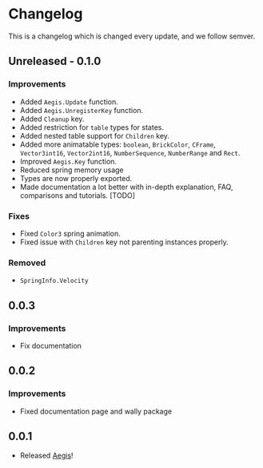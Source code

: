 # Changelog

This is a changelog which is changed every update, and we follow semver.

## Unreleased - 0.1.0

### Improvements

- Added `Aegis.Update` function.
- Added `Aegis.UnregisterKey` function.
- Added `Cleanup` key.
- Added restriction for `table` types for states.
- Added nested table support for `Children` key.
- Added more animatable types: `boolean`, `BrickColor`, `CFrame`, `Vector3int16`, `Vector2int16`, `NumberSequence`, `NumberRange` and `Rect`.
- Improved `Aegis.Key` function.
- Reduced spring memory usage
- Types are now properly exported.
- Made documentation a lot better with in-depth explanation, FAQ, comparisons and tutorials. [TODO]

### Fixes

- Fixed `Color3` spring animation.
- Fixed issue with `Children` key not parenting instances properly.

### Removed

- `SpringInfo.Velocity`

## 0.0.3

### Improvements

- Fix documentation

## 0.0.2

### Improvements

- Fixed documentation page and wally package

## 0.0.1

- Released [Aegis](/)!

